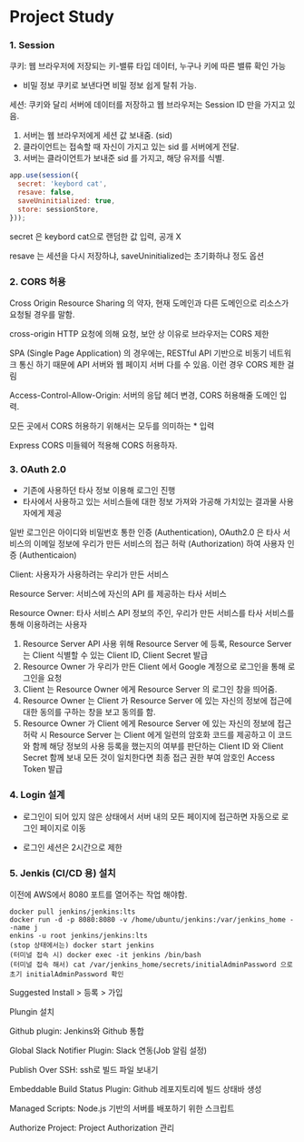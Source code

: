# Project Study

### 1. Session

쿠키: 웹 브라우저에 저장되는 키-밸류 타입 데이터, 누구나 키에 따른 밸류 확인 가능
- 비밀 정보 쿠키로 보낸다면 비밀 정보 쉽게 탈취 가능.

세션: 쿠키와 달리 서버에 데이터를 저장하고 웹 브라우저는 Session ID 만을 가지고 있음.

1. 서버는 웹 브라우저에게 세션 값 보내줌. (sid)
2. 클라이언트는 접속할 때 자신이 가지고 있는 sid 를 서버에게 전달.
3. 서버는 클라이언트가 보내준 sid 를 가지고, 해당 유저를 식별.
```javascript
app.use(session({
  secret: 'keybord cat',
  resave: false,
  saveUninitialized: true,
  store: sessionStore,
}));
```
secret 은 keybord cat으로 랜덤한 값 입력, 공개 X

resave 는 세션을 다시 저장하냐, saveUninitialized는 초기화하냐 정도 옵션

### 2. CORS 허용

Cross Origin Resource Sharing 의 약자, 현재 도메인과 다른 도메인으로 리소스가 요청될 경우를 말함.

cross-origin HTTP 요청에 의해 요청, 보안 상 이유로 브라우저는 CORS 제한

SPA (Single Page Application) 의 경우에는, RESTful API 기반으로 비동기 네트워크 통신 하기 때문에 API 서버와 웹 페이지 서버 다를 수 있음. 이런 경우 CORS 제한 걸림

Access-Control-Allow-Origin: 서버의 응답 헤더 변경, CORS 허용해줄 도메인 입력.

모든 곳에서 CORS 허용하기 위해서는 모두를 의미하는 * 입력

Express CORS 미들웨어 적용해 CORS 허용하자.

### 3. OAuth 2.0

- 기존에 사용하던 타사 정보 이용해 로그인 진행
- 타사에서 사용하고 있는 서비스들에 대한 정보 가져와 가공해 가치있는 결과물 사용자에게 제공

일반 로그인은 아이디와 비밀번호 통한 인증 (Authentication), OAuth2.0 은 타사 서비스의 이메일 정보에 우리가 만든 서비스의 접근 허락 (Authorization) 하여 사용자 인증 (Authenticaion)

Client: 사용자가 사용하려는 우리가 만든 서비스

Resource Server: 서비스에 자신의 API 를 제공하는 타사 서비스

Resource Owner: 타사 서비스 API 정보의 주인, 우리가 만든 서비스를 타사 서비스를 통해 이용하려는 사용자

1) Resource Server API 사용 위해 Resource Server 에 등록, Resource Server 는 Client 식별할 수 있는 Client ID, Client Secret 발급
2) Resource Owner 가 우리가 만든 Client 에서 Google 계정으로 로그인을 통해 로그인을 요청
3) Client 는 Resource Owner 에게 Resource Server 의 로그인 창을 띄어줌.
4) Resource Owner 는 Client 가 Resource Server 에 있는 자신의 정보에 접근에 대한 동의를 구하는 창을 보고 동의를 함.
5) Resource Owner 가 Client 에게 Resource Server 에 있는 자신의 정보에 접근 허락 시 Resource Server 는 Client 에게 일련의 암호화 코드를 제공하고 
이 코드와 함께 해당 정보의 사용 등록을 했는지의 여부를 판단하는 Client ID 와 Client Secret 함께 보내 모든 것이 일치한다면 최종 접근 권한 부여 암호인 Access Token 발급

### 4. Login 설계

- 로그인이 되어 있지 않은 상태에서 서버 내의 모든 페이지에 접근하면 자동으로 로그인 페이지로 이동

- 로그인 세션은 2시간으로 제한

### 5. Jenkis (CI/CD 용) 설치

이전에 AWS에서 8080 포트를 열어주는 작업 해야함.
```shell script
docker pull jenkins/jenkins:lts
docker run -d -p 8080:8080 -v /home/ubuntu/jenkins:/var/jenkins_home --name j
enkins -u root jenkins/jenkins:lts
(stop 상태에서는) docker start jenkins
(터미널 접속 시) docker exec -it jenkins /bin/bash
(터미널 접속 해서) cat /var/jenkins_home/secrets/initialAdminPassword 으로 초기 initialAdminPassword 확인
```
Suggested Install > 등록 > 가입

Plungin 설치

Github plugin: Jenkins와 Github 통합

Global Slack Notifier Plugin: Slack 연동(Job 알림 설정)

Publish Over SSH: ssh로 빌드 파일 보내기

Embeddable Build Status Plugin: Github 레포지토리에 빌드 상태바 생성

Managed Scripts: Node.js 기반의 서버를 배포하기 위한 스크립트

Authorize Project: Project Authorization 관리